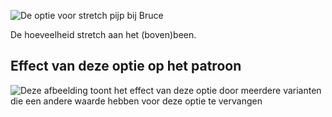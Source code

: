 ![De optie voor stretch pijp bij Bruce](./legstretch.svg)

De hoeveelheid stretch aan het (boven)been.

## Effect van deze optie op het patroon

![Deze afbeelding toont het effect van deze optie door meerdere varianten die een andere waarde hebben voor deze optie te vervangen](bruce_legstretch_sample.svg "Effect van deze optie op het patroon")
